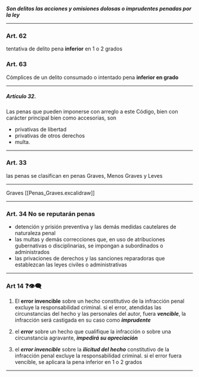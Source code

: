 
***Son delitos las acciones y omisiones dolosas o imprudentes penadas por la ley***

---
### Art. 62
tentativa de delito pena **inferior** en 1 o 2 grados

### Art. 63
Cómplices de un delito consumado o intentado pena **inferior en grado**

---
##### Artículo 32.
Las penas que pueden imponerse con arreglo a este Código, bien con carácter principal bien como accesorias, son
- privativas de libertad
- privativas de otros derechos
- multa.
---
### Art. 33
las penas se clasifican en penas Graves, Menos Graves y Leves

---
Graves
[[Penas_Graves.excalidraw]]


---


### Art. 34 No se reputarán penas
- detención y prisión preventiva y las demás medidas cautelares de naturaleza penal
- las multas y demás correcciones que, en uso de atribuciones gubernativas o disciplinarias, se impongan a subordinados o administrados
- las privaciones de derechos y las sanciones reparadoras que establezcan las leyes civiles o administrativas

---

### Art 14 ❓👁️‍🗨️

1. El **error invencible** sobre un hecho constitutivo de la infracción penal excluye la responsabilidad criminal. si el error, atendidas las circunstancias del hecho y las personales del autor, fuera _**vencible**_, la infracción será castigada en su caso como ***imprudente***

2. el _**error**_ sobre un hecho que cualifique la infracción o sobre una circunstancia agravante, ***impedirá su apreciación***

3. el _**error invencible**_ sobre la ***ilicitud del hecho*** constitutivo de la infracción penal excluye la responsabilidad criminal. si el error fuera vencible, se aplicara la pena inferior en 1 o 2 grados

---
